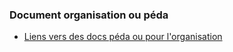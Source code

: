 ### Document organisation ou péda

* [Liens vers des docs péda ou pour l'organisation](https://gitlab.com/dashboard-streamlit/mono-glenans/-/tree/main/document-stage)
